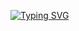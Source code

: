 [![Typing SVG](https://readme-typing-svg.demolab.com?font=Fira+Code&size=50&pause=1000&vCenter=true&width=250&height=80&lines=alfar0x&color=09F702)](https://git.io/typing-svg)
